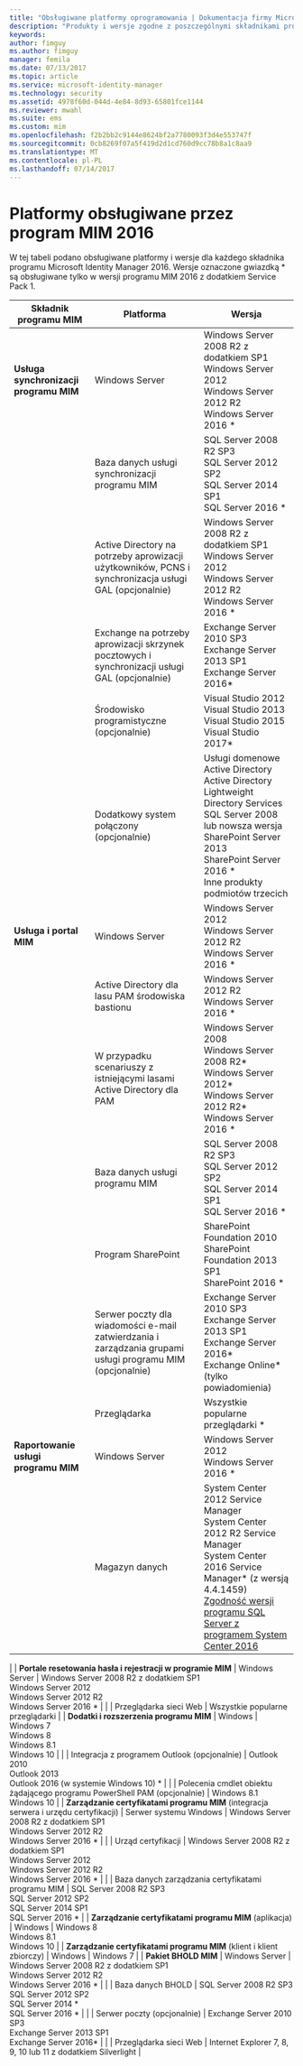 ```yaml
---
title: "Obsługiwane platformy oprogramowania | Dokumentacja firmy Microsoft"
description: "Produkty i wersje zgodne z poszczególnymi składnikami programu MIM 2016"
keywords: 
author: fimguy
ms.author: fimguy
manager: femila
ms.date: 07/13/2017
ms.topic: article
ms.service: microsoft-identity-manager
ms.technology: security
ms.assetid: 4978f60d-044d-4e84-8d93-65801fce1144
ms.reviewer: mwahl
ms.suite: ems
ms.custom: mim
ms.openlocfilehash: f2b2bb2c9144e8624bf2a7780093f3d4e553747f
ms.sourcegitcommit: 0cb8269f07a5f419d2d1cd760d9cc78b8a1c8aa9
ms.translationtype: MT
ms.contentlocale: pl-PL
ms.lasthandoff: 07/14/2017
---
```

# <a name="supported-platforms-for-mim-2016"></a>Platformy obsługiwane przez program MIM 2016

W tej tabeli podano obsługiwane platformy i wersje dla każdego składnika programu Microsoft Identity Manager 2016. Wersje oznaczone gwiazdką * są obsługiwane tylko w wersji programu MIM 2016 z dodatkiem Service Pack 1.


| **Składnik programu MIM** | **Platforma** | **Wersja** |
|-------------------|--------------|-------------|
| **Usługa synchronizacji programu MIM** | Windows Server | Windows Server 2008 R2 z dodatkiem SP1<br/>Windows Server 2012<br/>Windows Server 2012 R2<br/>Windows Server 2016 * |
| | Baza danych usługi synchronizacji programu MIM | SQL Server 2008 R2 SP3<br/>SQL Server 2012 SP2<br/>SQL Server 2014 SP1 <br/> SQL Server 2016 * |
| | Active Directory na potrzeby aprowizacji użytkowników, PCNS i synchronizacja usługi GAL (opcjonalnie)|Windows Server 2008 R2 z dodatkiem SP1<br/>Windows Server 2012<br/>Windows Server 2012 R2 <br/> Windows Server 2016 * |
| | Exchange na potrzeby aprowizacji skrzynek pocztowych i synchronizacji usługi GAL (opcjonalnie)|Exchange Server 2010 SP3<br/>Exchange Server 2013 SP1<br/>Exchange Server 2016* |
| | Środowisko programistyczne (opcjonalnie) | Visual Studio 2012<br/>Visual Studio 2013 <br/> Visual Studio 2015 <br/> Visual Studio 2017* |
| | Dodatkowy system połączony (opcjonalnie) | Usługi domenowe Active Directory<br/>Active Directory<br/>Lightweight Directory Services<br/>SQL Server 2008 lub nowsza wersja<br/>SharePoint Server 2013<br/> SharePoint Server 2016 * <br/> Inne produkty podmiotów trzecich |
| **Usługa i portal MIM** | Windows Server | Windows Server 2012<br/>Windows Server 2012 R2 <br/> Windows Server 2016 * |
| | Active Directory dla lasu PAM środowiska bastionu | Windows Server 2012 R2 <br/> Windows Server 2016 * |
| | W przypadku scenariuszy z istniejącymi lasami Active Directory dla PAM | Windows Server 2008 <br/> Windows Server 2008 R2* <br/> Windows Server 2012* <br/> Windows Server 2012 R2* <br/> Windows Server 2016 * |
| | Baza danych usługi programu MIM | SQL Server 2008 R2 SP3<br/>SQL Server 2012 SP2<br/>SQL Server 2014 SP1 <br/> SQL Server 2016 * |
| | Program SharePoint | SharePoint Foundation 2010<br/>SharePoint Foundation 2013 SP1 <br/> SharePoint 2016 * |
| | Serwer poczty dla wiadomości e-mail zatwierdzania i zarządzania grupami usługi programu MIM (opcjonalnie) | Exchange Server 2010 SP3<br/>Exchange Server 2013 SP1 <br/> Exchange Server 2016* <br/> Exchange Online* (tylko powiadomienia) |
| | Przeglądarka | Wszystkie popularne przeglądarki * |
| **Raportowanie usługi programu MIM** | Windows Server | Windows Server 2012 <br/> Windows Server 2016 * |
| | Magazyn danych | System Center 2012 Service Manager <br/> System Center 2012 R2 Service Manager </br> System Center 2016 Service Manager* (z wersją 4.4.1459)<br/> [Zgodność wersji programu SQL Server z programem System Center 2016](https://docs.microsoft.com/system-center/scsm/upgrade-to-sm-2016)
 |
| **Portale resetowania hasła i rejestracji w programie MIM** | Windows Server | Windows Server 2008 R2 z dodatkiem SP1<br/>Windows Server 2012<br/>Windows Server 2012 R2 <br/> Windows Server 2016 * |
| | Przeglądarka sieci Web | Wszystkie popularne przeglądarki |
| **Dodatki i rozszerzenia programu MIM** | Windows | Windows 7<br/>Windows 8<br/>Windows 8.1<br/>Windows 10 |
| | Integracja z programem Outlook (opcjonalnie) | Outlook 2010<br/>Outlook 2013 <br/> Outlook 2016 (w systemie Windows 10) * |
| | Polecenia cmdlet obiektu żądającego programu PowerShell PAM (opcjonalnie) | Windows 8.1<br/>Windows 10 |
| **Zarządzanie certyfikatami programu MIM** (integracja serwera i urzędu certyfikacji) | Serwer systemu Windows | Windows Server 2008 R2 z dodatkiem SP1<br/>Windows Server 2012 R2 <br/> Windows Server 2016 * |
| | Urząd certyfikacji | Windows Server 2008 R2 z dodatkiem SP1<br/>Windows Server 2012<br/>Windows Server 2012 R2 <br/> Windows Server 2016 * |
| | Baza danych zarządzania certyfikatami programu MIM | SQL Server 2008 R2 SP3<br/>SQL Server 2012 SP2<br/>SQL Server 2014 SP1 <br/> SQL Server 2016 * |
| **Zarządzanie certyfikatami programu MIM** (aplikacja) | Windows | Windows 8<br/>Windows 8.1<br/>Windows 10 |
| **Zarządzanie certyfikatami programu MIM** (klient i klient zbiorczy) | Windows | Windows 7 |
| **Pakiet BHOLD MIM** | Windows Server | Windows Server 2008 R2 z dodatkiem SP1<br/>Windows Server 2012 R2 <br/> Windows Server 2016 * |
| | Baza danych BHOLD | SQL Server 2008 R2 SP3<br/>SQL Server 2012 SP2 <br/> SQL Server 2014 * <br/> SQL Server 2016 * |
| | Serwer poczty (opcjonalnie) | Exchange Server 2010 SP3<br/>Exchange Server 2013 SP1 <br/> Exchange Server 2016* |
| | Przeglądarka sieci Web | Internet Explorer 7, 8, 9, 10 lub 11 z dodatkiem Silverlight |
